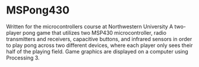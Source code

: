 # MSPong430
Written for the microcontrollers course at Northwestern University
A two-player pong game that utilizes two MSP430 microcontroller, radio transmitters and receivers, capacitive buttons, and infrared sensors in order to play pong across two different devices, where each player only sees their half of the playing field. Game graphics are displayed on a computer using Processing 3.
